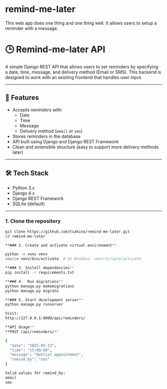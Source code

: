 # remind-me-later
This web app does one thing and one thing well. It allows users to setup a reminder with a message.
# 🕒 Remind-me-later API

A simple Django REST API that allows users to set reminders by specifying a date, time, message, and delivery method (Email or SMS). This backend is designed to work with an existing frontend that handles user input.

---

## 📌 Features

- Accepts reminders with:
  - Date
  - Time
  - Message
  - Delivery method (`email` or `sms`)
- Stores reminders in the database
- API built using Django and Django REST Framework
- Clean and extensible structure (easy to support more delivery methods later)

---

## 🛠 Tech Stack

- Python 3.x
- Django 4.x
- Django REST Framework
- SQLite (default)

---

### 1. Clone the repository

```bash
git clone https://github.com/tsakina/remind-me-later.git
cd remind-me-later

**### 2. Create and activate virtual environment**

python -m venv venv
source venv/bin/activate  # On Windows: venv\Scripts\activate

**### 3. Install dependencies**
pip install -r requirements.txt

**### 4.  Run migrations**
python manage.py makemigrations
python manage.py migrate

**### 5. Start development server**
python manage.py runserver

Visit:
http://127.0.0.1:8000/api/reminders/

**API Usage**
**POST /api/reminders/**

{
  "date": "2025-05-23",
  "time": "15:00:00",
  "message": "Dentist appointment",
  "remind_by": "sms"
}

Valid values for remind_by:
email
sms





